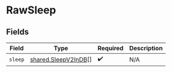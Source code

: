 # RawSleep


## Fields

| Field                                                      | Type                                                       | Required                                                   | Description                                                |
| ---------------------------------------------------------- | ---------------------------------------------------------- | ---------------------------------------------------------- | ---------------------------------------------------------- |
| `sleep`                                                    | [shared.SleepV2InDB](../../models/shared/sleepv2indb.md)[] | :heavy_check_mark:                                         | N/A                                                        |